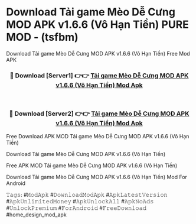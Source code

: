 # Download Tải game Mèo Dễ Cưng MOD APK v1.6.6 (Vô Hạn Tiền) PURE MOD - (tsfbm)
Download Tải game Mèo Dễ Cưng MOD APK v1.6.6 (Vô Hạn Tiền) Free Mod APK

<div align="center">
<h3>🔴 Download [Server1] 👉👉 <a href="https://apk-comot.site?title=Tải_game_Mèo_Dễ_Cưng_MOD_APK_v1.6.6_(Vô_Hạn_Tiền)">Tải game Mèo Dễ Cưng MOD APK v1.6.6 (Vô Hạn Tiền) Mod Apk</a></h3><br>

<h3>🔴 Download [Server2] 👉👉 <a href="https://apk-comot.site?title=Tải_game_Mèo_Dễ_Cưng_MOD_APK_v1.6.6_(Vô_Hạn_Tiền)">Tải game Mèo Dễ Cưng MOD APK v1.6.6 (Vô Hạn Tiền) Mod Apk</a></h3>
</div>


Free Download APK MOD Tải game Mèo Dễ Cưng MOD APK v1.6.6 (Vô Hạn Tiền)

Download Tải game Mèo Dễ Cưng MOD APK v1.6.6 (Vô Hạn Tiền) 

Free APK MOD Tải game Mèo Dễ Cưng MOD APK v1.6.6 (Vô Hạn Tiền) 

Download Tải game Mèo Dễ Cưng MOD APK v1.6.6 (Vô Hạn Tiền) Mod For Android

𝚃𝚊𝚐𝚜: #𝙼𝚘𝚍𝙰𝚙𝚔 #𝙳𝚘𝚠𝚗𝚕𝚘𝚊𝚍𝙼𝚘𝚍𝙰𝚙𝚔 #𝙰𝚙𝚔𝙻𝚊𝚝𝚎𝚜𝚝𝚅𝚎𝚛𝚜𝚒𝚘𝚗 #𝙰𝚙𝚔𝚄𝚗𝚕𝚒𝚖𝚒𝚝𝚎𝚍𝙼𝚘𝚗𝚎𝚢 #𝙰𝚙𝚔𝚄𝚗𝚕𝚘𝚌𝚔𝙰𝚕𝚕 #𝙰𝚙𝚔𝙽𝚘𝙰𝚍𝚜 #𝚄𝚗𝚕𝚘𝚌𝚔𝙿𝚛𝚎𝚖𝚒𝚞𝚖 #𝙵𝚘𝚛𝙰𝚗𝚍𝚛𝚘𝚒𝚍 #𝙵𝚛𝚎𝚎𝙳𝚘𝚠𝚗𝚕𝚘𝚊𝚍 #home_design_mod_apk